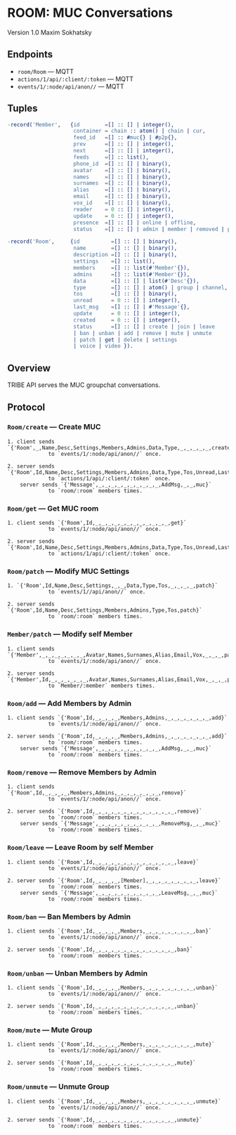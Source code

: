 ROOM: MUC Conversations
========================

Version 1.0 Maxim Sokhatsky

Endpoints
--------

* `room/Room` — MQTT
* `actions/1/api/:client/:token` — MQTT
* `events/1/:node/api/anon//` — MQTT

Tuples
------

```erlang
-record('Member',   {id        =[] :: [] | integer(),
                     container = chain :: atom() | chain | cur,
                     feed_id   =[] :: #muc{} | #p2p{},
                     prev      =[] :: [] | integer(),
                     next      =[] :: [] | integer(),
                     feeds     =[] :: list(),
                     phone_id  =[] :: [] | binary(),
                     avatar    =[] :: [] | binary(),
                     names     =[] :: [] | binary(),
                     surnames  =[] :: [] | binary(),
                     alias     =[] :: [] | binary(),
                     email     =[] :: [] | binary(),
                     vox_id    =[] :: [] | binary(),
                     reader    = 0 :: [] | integer(),
                     update    = 0 :: [] | integer(),
                     presence  =[] :: [] | online | offline,
                     status    =[] :: [] | admin | member | removed | patch }).

-record('Room',     {id          =[] :: [] | binary(),
                     name        =[] :: [] | binary(),
                     description =[] :: [] | binary(),
                     settings    =[] :: list(),
                     members     =[] :: list(#'Member'{}),
                     admins      =[] :: list(#'Member'{}),
                     data        =[] :: [] | list(#'Desc'{}),
                     type        =[] :: [] | atom() | group | channel,
                     tos         =[] :: [] | binary(),
                     unread      = 0 :: [] | integer(),
                     last_msg    =[] :: [] | #'Message'{},
                     update      = 0 :: [] | integer(),
                     created     = 0 :: [] | integer(),
                     status      =[] :: [] | create | join | leave
                     | ban | unban | add | remove | mute | unmute
                     | patch | get | delete | settings
                     | voice | video }).

```

Overview
--------

TRIBE API serves the MUC groupchat conversations.

Protocol
--------

### `Room/create` — Create MUC

```
1. client sends `{'Room',_,Name,Desc,Settings,Members,Admins,Data,Type,_,_,_,_,_,create}`
             to `events/1/:node/api/anon//` once.
```

```
2. server sends `{'Room',Id,Name,Desc,Settings,Members,Admins,Data,Type,Tos,Unread,LastMsg,Update,Created,create}`
             to `actions/1/api/:client/:token` once.
    server sends `{'Message',_,_,_,_,_,_,_,_,_,_,AddMsg,_,_,muc}`
             to `room/:room` members times.
```

### `Room/get` — Get MUC room

```
1. client sends `{'Room',Id,_,_,_,_,_,_,_,_,_,_,_,_,get}`
             to `events/1/:node/api/anon//` once.
```

```
2. server sends `{'Room',Id,Name,Desc,Settings,Members,Admins,Data,Type,Tos,Unread,LastMsg,Update,Created,get}`
             to `actions/1/api/:client/:token` once.
```

### `Room/patch` — Modify MUC Settings

```
1. `{'Room',Id,Name,Desc,Settings,_,_,Data,Type,Tos,_,_,_,_,patch}`
             to `events/1//api/anon//` once.
```

```
2. server sends `{'Room',Id,Name,Desc,Settings,Members,Admins,Type,Tos,patch}`
             to `room/:room` members times.
```

### `Member/patch` — Modify self Member

```
1. client sends `{'Member',_,_,_,_,_,_,_,Avatar,Names,Surnames,Alias,Email,Vox,_,_,_,patch}`
             to `events/1/:node/api/anon//` once.
```

```
2. server sends `{'Member',Id,_,_,_,_,_,_,Avatar,Names,Surnames,Alias,Email,Vox,_,_,_,patch}`
             to `Member/:member` members times.
```

### `Room/add` — Add Members by Admin

```
1. client sends `{'Room',Id,_,_,_,_,Members,Admins,_,_,_,_,_,_,_,add}`
             to `events/1/:node/api/anon//` once.
```

```
2. server sends `{'Room',Id,_,_,_,_,Members,Admins,_,_,_,_,_,_,_,add}`
             to `room/:room` members times.
    server sends `{'Message',_,_,_,_,_,_,_,_,_,_,AddMsg,_,_,muc}`
             to `room/:room` members times.
```

### `Room/remove` — Remove Members by Admin

```
1. client sends `{'Room',Id,_,_,_,_,Members,Admins,_,_,_,_,_,_,_,remove}`
             to `events/1/:node/api/anon//` once.
```

```
2. server sends `{'Room',Id,_,_,_,_,_,_,_,_,_,_,_,_,_,remove}`
             to `room/:room` members times.
    server sends `{'Message',_,_,_,_,_,_,_,_,_,_,RemoveMsg,_,_,muc}`
             to `room/:room` members times.

```

### `Room/leave` — Leave Room by self Member

```
1. client sends `{'Room',Id,_,_,_,_,_,_,_,_,_,_,_,_,_,leave}`
             to `events/1/:node/api/anon//` once.
```

```
2. server sends `{'Room',Id,_,_,_,_,[Member],_,_,_,_,_,_,_,_,leave}`
             to `room/:room` members times.
    server sends `{'Message',_,_,_,_,_,_,_,_,_,_,LeaveMsg,_,_,muc}`
             to `room/:room` members times.
```


### `Room/ban` — Ban Members by Admin

```
1. client sends `{'Room',Id,_,_,_,_,Members,_,_,_,_,_,_,_,_,ban}`
             to `events/1/:node/api/anon//` once.
```

```
2. server sends `{'Room',Id,_,_,_,_,_,_,_,_,_,_,_,_,_,ban}`
             to `room/:room` members times.
```

### `Room/unban` — Unban Members by Admin

```
1. client sends `{'Room',Id,_,_,_,_,Members,_,_,_,_,_,_,_,_,unban}`
             to `events/1/:node/api/anon//` once.
```

```
2. server sends `{'Room',Id,_,_,_,_,_,_,_,_,_,_,_,_,_,unban}`
             to `room/:room` members times.
```


### `Room/mute` — Mute Group

```
1. client sends `{'Room',Id,_,_,_,_,Members,_,_,_,_,_,_,_,_,mute}`
             to `events/1/:node/api/anon//` once.
```

```
2. server sends `{'Room',Id,_,_,_,_,_,_,_,_,_,_,_,_,_,mute}`
             to `room/:room` members times.
```

### `Room/unmute` — Unmute Group

```
1. client sends `{'Room',Id,_,_,_,_,Members,_,_,_,_,_,_,_,_,unmute}`
             to `events/1/:node/api/anon//` once.
```

```
2. server sends `{'Room',Id,_,_,_,_,_,_,_,_,_,_,_,_,_,unmute}`
             to `room/:room` members times.
```

